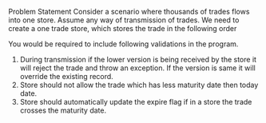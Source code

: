 Problem Statement
Consider a scenario where thousands of trades flows into one store. Assume any way of transmission of trades.
We need to create a one trade store, which stores the trade in the following order

You would be required to include following validations in the program.
1. During transmission if the lower version is being received by the store it will reject the trade and throw
an exception. If the version is same it will override the existing record.
2. Store should not allow the trade which has less maturity date then today date.
3. Store should automatically update the expire flag if in a store the trade crosses the maturity date.
